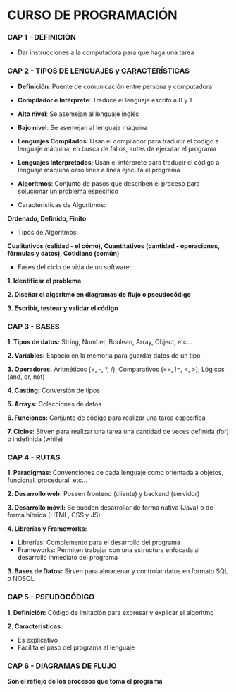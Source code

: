 # CURSO DE PROGRAMACIÓN

### CAP 1 - DEFINICIÓN

- Dar instrucciones a la computadora para que haga una tarea

### CAP 2 - TIPOS DE LENGUAJES y CARACTERÍSTICAS

- **Definición**: Puente de comunicación entre persona y computadora

- **Compilador e Intérprete**: Traduce el lenguaje escrito a 0 y 1

- **Alto nivel**: Se asemejan al lenguaje inglés

- **Bajo nivel**: Se asemejan al lenguaje máquina

- **Lenguajes Compilados**: Usan el compilador para traducir el código a lenguaje máquina, en busca de fallos, antes de ejecutar el programa

- **Lenguajes Interpretados**: Usan el intérprete para traducir el código a lenguaje máquina oero línea a línea ejecuta el programa

- **Algoritmos**: Conjunto de pasos que describen el proceso para solucionar un problema específico

- Características de Algoritmos:

**Ordenado, Definido, Finito**

- Tipos de Algoritmos:

**Cualitativos (calidad - el cómo), Cuantitativos (cantidad - operaciones, fórmulas y datos), Cotidiano (común)**

- Fases del ciclo de vida de un software:

**1. Identificar el problema**

**2. Diseñar el algoritmo en diagramas de flujo o pseudocódigo**

**3. Escribir, testear y validar el código**

### CAP 3 - BASES

**1. Tipos de datos:**
String, Number, Boolean, Array, Object, etc...

**2. Variables:**
Espacio en la memoria para guardar datos de un tipo

**3. Operadores:**
Aritméticos (+, -, *, /), Comparativos (==, !=, <, >), Lógicos (and, or, not)

**4. Casting:**
Conversión de tipos

**5. Arrays:**
Colecciones de datos

**6. Funciones:**
Conjunto de código para realizar una tarea específica

**7. Ciclos:**
Sirven para realizar una tarea una cantidad de veces definida (for) o indefinida (while)


### CAP 4 - RUTAS

**1. Paradigmas:**
Convenciones de cada lenguaje como orientada a objetos, funcional, procedural, etc...

**2. Desarrollo web:**
Poseen frontend (cliente) y backend (servidor)

**3. Desarrollo móvil:**
Se pueden desarrollar de forma nativa (Java) o de forma híbrida (HTML, CSS y JS)

**4. Librerías y Frameworks:**
- Librerías: Complemento para el desarrollo del programa
- Frameworks: Permiten trabajar con una estructura enfocada al desarrollo inmediato del programa

**3. Bases de Datos:**
Sirven para almacenar y controlar datos en formato SQL o NOSQL

### CAP 5 - PSEUDOCÓDIGO

**1. Definición:**
Código de imitación para expresar y explicar el algoritmo

**2. Características:**
- Es explicativo
- Facilita el paso del programa al lenguaje

### CAP 6 - DIAGRAMAS DE FLUJO

**Son el reflejo de los procesos que toma el programa**